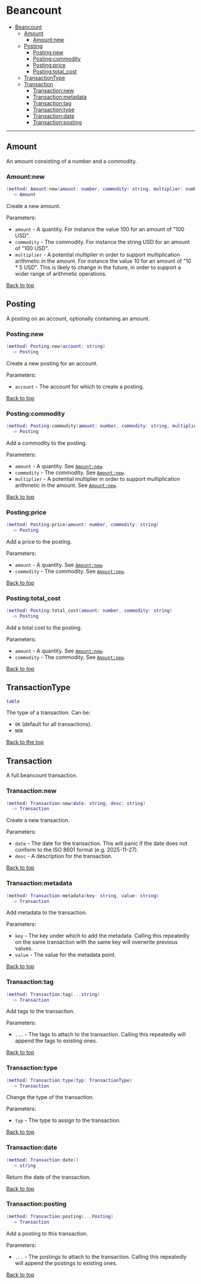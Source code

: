 # Beancount

<a name="top"></a>

<!--toc:start-->
- [Beancount](#beancount)
  - [Amount](#amount)
    - [Amount:new](#amountnew)
  - [Posting](#posting)
    - [Posting:new](#postingnew)
    - [Posting:commodity](#postingcommodity)
    - [Posting:price](#postingprice)
    - [Posting:total_cost](#postingtotalcost)
  - [TransactionType](#transactiontype)
  - [Transaction](#transaction)
    - [Transaction:new](#transactionnew)
    - [Transaction:metadata](#transactionmetadata)
    - [Transaction:tag](#transactiontag)
    - [Transaction:type](#transactiontype)
    - [Transaction:date](#transactiondate)
    - [Transaction:posting](#transactionposting)
<!--toc:end-->

---

## Amount

An amount consisting of a number and a commodity.

### Amount:new

```lua
(method) Amount:new(amount: number, commodity: string, multiplier: number?)
  -> Amount
```

Create a new amount.

Parameters:
- `amount` - A quantity. For instance the value 100 for an amount of "100 USD".
- `commodity` - The commodity. For instance the string USD for an amount of "100 USD".
- `multiplier` - A potential multiplier in order to support multiplication arithmetic in the amount.
  For instance the value 10 for an amount of "10 * 5 USD". This is likely to change in the future,
  in order to support a wider range of arithmetic operations.

[Back to top](#top)

## Posting

A posting on an account, optionally containing an amount.

### Posting:new

```lua
(method) Posting:new(account: string)
  -> Posting
```

Create a new posting for an account.

Parameters:
- `account` - The account for which to create a posting.

[Back to top](#top)

### Posting:commodity

```lua
(method) Posting:commodity(amount: number, commodity: string, multiplier: number?)
  -> Posting
```

Add a commodity to the posting.

Parameters:
- `amount` - A quantity. See [`Amount:new`](#amountnew).
- `commodity` - The commodity. See [`Amount:new`](#amountnew).
- `multiplier` - A potential multiplier in order to support multiplication arithmetic in the amount.
  See [`Amount:new`](#amountnew).

[Back to top](#top)

### Posting:price

```lua
(method) Posting:price(amount: number, commodity: string)
  -> Posting
```

Add a price to the posting.

Parameters:
- `amount` - A quantity. See [`Amount:new`](#amountnew).
- `commodity` - The commodity. See [`Amount:new`](#amountnew).

[Back to top](#top)

### Posting:total_cost

```lua
(method) Posting:total_cost(amount: number, commodity: string)
  -> Posting
```

Add a total cost to the posting.

Parameters:
- `amount` - A quantity. See [`Amount:new`](#amountnew).
- `commodity` - The commodity. See [`Amount:new`](#amountnew).

[Back to top](#top)

## TransactionType

```lua
table
```

The type of a transaction. Can be:

- `OK` (default for all transactions).
- `NOK`

[Back to the top](#top)

## Transaction

A full beancount transaction.

### Transaction:new

```lua
(method) Transaction:new(date: string, desc: string)
  -> Transaction
```

Create a new transaction.

Parameters:
- `date` - The date for the transaction. This will panic if the date does not conform to the ISO
  8601 format (e.g. 2025-11-27).
- `desc` - A description for the transaction.

[Back to top](#top)

### Transaction:metadata

```lua
(method) Transaction:metadata(key: string, value: string)
  -> Transaction
```

Add metadata to the transaction.

Parameters:
- `key` - The key under which to add the metadata. Calling this repeatedly on the same transaction
  with the same key will overwrite previous values.
- `value` - The value for the metadata point.

[Back to top](#top)

### Transaction:tag

```lua
(method) Transaction:tag(...string)
  -> Transaction
```

Add tags to the transaction.

Parameters:
- `...` - The tags to attach to the transaction. Calling this repeatedly will append the tags to
  existing ones.

[Back to top](#top)

### Transaction:type

```lua
(method) Transaction:type(typ: TransactionType)
  -> Transaction
```

Change the type of the transaction.

Parameters:
- `typ` - The type to assign to the transaction.

[Back to top](#top)

### Transaction:date

```lua
(method) Transaction:date()
  -> string
```

Return the date of the transaction.

[Back to top](#top)

### Transaction:posting

```lua
(method) Transaction:posting(...Posting)
  -> Transaction
```

Add a posting to this transaction.

Parameters:
- `...` - The postings to attach to the transaction. Calling this repeatedly will append the
  postings to existing ones.

[Back to top](#top)
